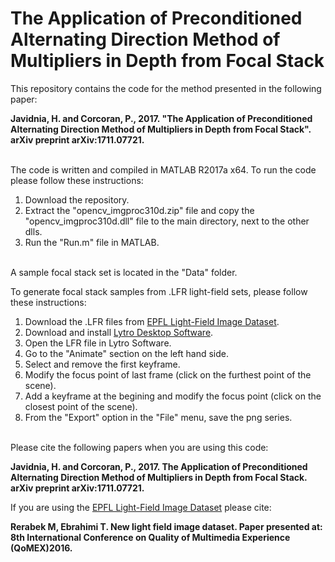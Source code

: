 # The Application of Preconditioned Alternating Direction Method of Multipliers in Depth from Focal Stack
This repository contains the code for the method presented in the following paper:

**Javidnia, H. and Corcoran, P., 2017. "The Application of Preconditioned Alternating Direction Method of Multipliers in Depth from Focal Stack". arXiv preprint arXiv:1711.07721.**

\
The code is written and compiled in MATLAB R2017a x64.
To run the code please follow these instructions:

1. Download the repository.
2. Extract the "opencv_imgproc310d.zip" file and copy the "opencv_imgproc310d.dll" file to the main directory, next to the other dlls.
3. Run the "Run.m" file in MATLAB.

\
A sample focal stack set is located in the "Data" folder.

To generate focal stack samples from .LFR light-field sets, please follow these instructions:
1. Download the .LFR files from [EPFL Light-Field Image Dataset](https://mmspg.epfl.ch/EPFL-light-field-image-dataset).
2. Download and install [Lytro Desktop Software](https://support.lytro.com/hc/en-us/articles/115003127732-Download-Lytro-Desktop).
3. Open the LFR file in Lytro Software.
4. Go to the "Animate" section on the left hand side.
5. Select and remove the first keyframe.
6. Modify the focus point of last frame (click on the furthest point of the scene).
7. Add a keyframe at the begining and modify the focus point (click on the closest point of the scene).
8. From the "Export" option in the "File" menu, save the png series.

\
Please cite the following papers when you are using this code:

**Javidnia, H. and Corcoran, P., 2017. The Application of Preconditioned Alternating Direction Method of Multipliers in Depth from Focal Stack. arXiv preprint arXiv:1711.07721.**

If you are using the [EPFL Light-Field Image Dataset](https://mmspg.epfl.ch/EPFL-light-field-image-dataset) please cite:

**Rerabek M, Ebrahimi T. New light field image dataset. Paper presented at: 8th International Conference on Quality of Multimedia Experience (QoMEX)2016.**
